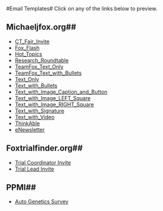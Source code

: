 #Email Templates#
Click on any of the links below to preview.

## Michaeljfox.org##
* <a href="http://mbwenger.com/email/michaeljfox-preview/CT_Fair_Invite.html" target="blank">CT_Fair_Invite</a>
* <a href="http://mbwenger.com/email/michaeljfox-preview/Fox_Flash.php" target="blank">Fox_Flash</a>
* <a href="http://mbwenger.com/email/michaeljfox-preview/Hot_Topics.html" target="blank">Hot_Topics</a>
* <a href="http://mbwenger.com/email/michaeljfox-preview/Research_Roundtable.html" target="blank">Research_Roundtable</a>
* <a href="http://mbwenger.com/email/michaeljfox-preview/TeamFox_Text_Only.html" target="blank">TeamFox_Text_Only</a>
* <a href="http://mbwenger.com/email/michaeljfox-preview/TeamFox_Text_with_Bullets.html" target="blank">TeamFox_Text_with_Bullets</a>
* <a href="http://mbwenger.com/email/michaeljfox-preview/Text_Only.html" target="blank">Text_Only</a>
* <a href="http://mbwenger.com/email/michaeljfox-preview/Text_with_Bullets.html" target="blank">Text_with_Bullets</a>
* <a href="http://mbwenger.com/email/michaeljfox-preview/Text_with_Image_Caption_and_Button.html" target="blank">Text_with_Image_Caption_and_Button</a>
* <a href="http://mbwenger.com/email/michaeljfox-preview/Text_with_Image_LEFT_Square.html" target="blank">Text_with_Image_LEFT_Square</a>
* <a href="http://mbwenger.com/email/michaeljfox-preview/Text_with_Image_RIGHT_Square.html" target="blank">Text_with_Image_RIGHT_Square</a>
* <a href="http://mbwenger.com/email/michaeljfox-preview/Text_with_Signature.html" target="blank">Text_with_Signature</a>
* <a href="http://mbwenger.com/email/michaeljfox-preview/Text_with_Video.html" target="blank">Text_with_Video</a>
* <a href="http://mbwenger.com/email/michaeljfox-preview/ThinkAble.html" target="blank">ThinkAble</a>
* <a href="http://mbwenger.com/email/michaeljfox-preview/eNewsletter.html" target="blank">eNewsletter</a>

## Foxtrialfinder.org##
* <a href="http://mbwenger.com/email/foxtrialfinder-preview/trial_coordinator_invite.html" target="_blank">Trial Coordinator Invite</a>
* <a href="http://mbwenger.com/email/foxtrialfinder-preview/trial_lead_invite.html" target="_blank">Trial Lead Invite</a>

## PPMI##
* <a href="http://mbwenger.com/email/ppmi-preview/genetics.html" target="_blank">Auto Genetics Survey</a>

 